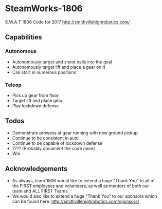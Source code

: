 # SteamWorks-1806
S.W.A.T 1806 Code for 2017
http://smithvillehighrobotics.com/

## Capabilities
### Autonomous
* Autonomously target and shoot balls into the goal
* Autonomously target lift and place a gear on it
* Can start in numerous positions
### Teleop
* Pick up gear from floor
* Target lift and place gear
* Play lockdown defense
## Todos
* Demonstrate prowess at gear running with new ground pickup
* Continue to be consistent in auto
* Continue to be capable of lockdown defense
* ???? (Probably document the code more)
* Win

## Acknowledgements
* As always, team 1806 would like to extend a huge "Thank You" to all of the FIRST employees and volunteers, as well as mentors of both our team and ALL FIRST Teams.  
* We would also like to extend a huge "Thank You" to our sponsors which can be found here: http://smithvillehighrobotics.com/sponsors/ 